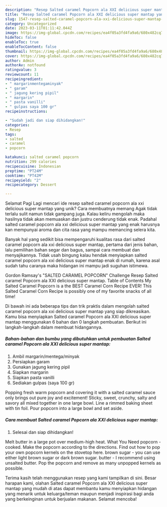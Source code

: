 ```yaml
---
description: "Resep Salted caramel Popcorn ala XXI delicious super mantap yang Enak, Sempurna"
title: "Resep Salted caramel Popcorn ala XXI delicious super mantap yang Enak, Sempurna"
slug: 1547-resep-salted-caramel-popcorn-ala-xxi-delicious-super-mantap-yang-enak-sempurna
category: Uncategorized
date: 2023-03-11T01:11:42.044Z
image: https://img-global.cpcdn.com/recipes/ea4f05a3fd4fa9a6/680x482cq70/salted-caramel-popcorn-ala-xxi-delicious-super-mantap-foto-resep-utama.jpg
hideToc: false
enableToc: true
enableTocContent: false
thumbnail: https://img-global.cpcdn.com/recipes/ea4f05a3fd4fa9a6/680x482cq70/salted-caramel-popcorn-ala-xxi-delicious-super-mantap-foto-resep-utama.jpg
cover: https://img-global.cpcdn.com/recipes/ea4f05a3fd4fa9a6/680x482cq70/salted-caramel-popcorn-ala-xxi-delicious-super-mantap-foto-resep-utama.jpg
author: Admin
authorAv: notfound
ratingvalue: 3
reviewcount: 11
recipeingredient:
- " margarinmentegaminyak"
- " garam"
- " jagung kering pipil"
- " margarin"
- " pasta vanilli"
- " gulpas saya 100 gr"
recipeinstructions:

- "Sudah jadi dan siap dihidangkan!"
categories:
- Resep
tags:
- salted
- caramel
- popcorn

katakunci: salted caramel popcorn 
nutrition: 299 calories
recipecuisine: Indonesian
preptime: "PT24M"
cooktime: "PT42M"
recipeyield: "2"
recipecategory: Dessert

---
```



Selamat Pagi Lagi mencari ide resep salted caramel popcorn ala xxi delicious super mantap yang unik? Cara membuatnya memang Agak tidak terlalu sulit namun tidak gampang juga. Kalau keliru mengolah maka hasilnya tidak akan memuaskan dan justru cenderung tidak enak. Padahal salted caramel popcorn ala xxi delicious super mantap yang enak harusnya kan mempunyai aroma dan cita rasa yang mampu memancing selera kita.


Banyak hal yang sedikit bisa mempengaruhi kualitas rasa dari salted caramel popcorn ala xxi delicious super mantap, pertama dari jenis bahan, lalu pemilihan bahan segar dan bagus, sampai cara membuat dan menyajikannya. Tidak usah bingung kalau hendak menyiapkan salted caramel popcorn ala xxi delicious super mantap enak di rumah, karena asal sudah tahu caranya maka hidangan ini mampu jadi suguhan istimewa.

Gordon Ramsay&#39;s &#34;SALTED CARAMEL POPCORN&#34; Challenge Resep Salted caramel Popcorn ala XXI delicious super mantap. Table of Contents My Salted Caramel Popcorn is a the BEST Caramel Corn Recipe EVER! This Salted Caramel Corn Recipe is possibly one of my favorite snacks of all time!


Di bawah ini ada beberapa tips dan trik praktis dalam mengolah salted caramel popcorn ala xxi delicious super mantap yang siap dikreasikan. Kamu bisa menyiapkan Salted caramel Popcorn ala XXI delicious super mantap menggunakan 6 bahan dan 0 langkah pembuatan. Berikut ini langkah-langkah dalam membuat hidangannya.

<!--inarticleads1-->

##### Bahan-bahan dan bumbu yang dibutuhkan untuk pembuatan Salted caramel Popcorn ala XXI delicious super mantap:

1. Ambil  margarin/mentega/minyak
1. Persiapkan  garam
1. Gunakan  jagung kering pipil
1. Siapkan  margarin
1. Siapkan  pasta vanilli
1. Sediakan  gulpas (saya 100 gr)


Popping fresh warm popcorn and covering it with a salted caramel sauce only brings out pure joy and excitement! Sticky, sweet, crunchy, salty and savory all mixed together in one large bowl. Line a rimmed baking sheet with tin foil. Pour popcorn into a large bowl and set aside. 

<!--inarticleads2-->

##### Cara membuat Salted caramel Popcorn ala XXI delicious super mantap:


1. Selesai dan siap dihidangkan!

Melt butter in a large pot over medium-high heat. What You Need popcorn - cooked. Make the popcorn according to the directions. Find out how to pop your own popcorn kernels on the stovetop here. brown sugar - you can use either light brown sugar or dark brown sugar. butter - I recommend using unsalted butter. Pop the popcorn and remove as many unpopped kernels as possible. 

Terima kasih telah menggunakan resep yang kami tampilkan di sini. Besar harapan kami, olahan Salted caramel Popcorn ala XXI delicious super mantap yang mudah di atas dapat membantu kamu menyiapkan hidangan yang menarik untuk keluarga/teman maupun menjadi inspirasi bagi anda yang berkeinginan untuk berjualan makanan. Selamat mencoba!
